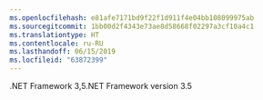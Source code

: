 ```yaml
---
ms.openlocfilehash: e81afe7171bd9f22f1d911f4e04bb108099975ab
ms.sourcegitcommit: 1bb00d2f4343e73ae8d58668f02297a3cf10a4c1
ms.translationtype: HT
ms.contentlocale: ru-RU
ms.lasthandoff: 06/15/2019
ms.locfileid: "63872399"
---
```

<span data-ttu-id="4d41d-101">.NET Framework 3,5</span><span class="sxs-lookup"><span data-stu-id="4d41d-101">.NET Framework version 3.5</span></span>